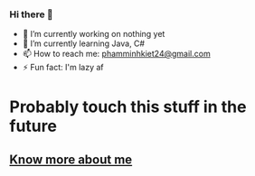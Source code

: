 ### Hi there 👋

- 🔭 I’m currently working on nothing yet
- 🌱 I’m currently learning Java, C#  
- 📫 How to reach me: phamminhkiet24@gmail.com 
- ⚡ Fun fact: I'm lazy af

# Probably touch this stuff in the future
## [Know more about me](https://github.com/AimKey)
